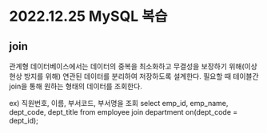 # 2022.12.25 MySQL 복습 

## join
관계형 데이터베이스에서는 데이터의 중복을 최소화하고 무결성을 보장하기 위해(이상현상 방지를 위해) 연관된 데이터를 분리하여 저장하도록 설계한다. 필요할 때 테이블간 join을 통해 원하는 형태의 데이터를 조회한다.

ex) 직원번호, 이름, 부서코드, 부서명을 조회
select emp_id, emp_name, dept_code, dept_title from employee join department on(dept_code = dept_id);